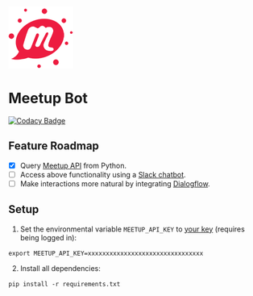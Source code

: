 ![meetup-bot logo](logo.png)

# Meetup Bot

[![Codacy Badge](https://api.codacy.com/project/badge/Grade/7a0bdd2c2c9140cc9c8d5d22128a4628)](https://www.codacy.com/app/floscha/meetup-bot?utm_source=github.com&amp;utm_medium=referral&amp;utm_content=floscha/meetup-bot&amp;utm_campaign=Badge_Grade)

## Feature Roadmap

- [x] Query [Meetup API](https://www.meetup.com/meetup_api) from Python.
- [ ] Access above functionality using a [Slack chatbot](https://api.slack.com/bot-users).
- [ ] Make interactions more natural by integrating [Dialogflow](https://dialogflow.com/).

## Setup

1. Set the environmental variable `MEETUP_API_KEY` to [your key](https://secure.meetup.com/meetup_api/key/) (requires being logged in):
```
export MEETUP_API_KEY=xxxxxxxxxxxxxxxxxxxxxxxxxxxxxxxx
```
2. Install all dependencies:
```
pip install -r requirements.txt
```
